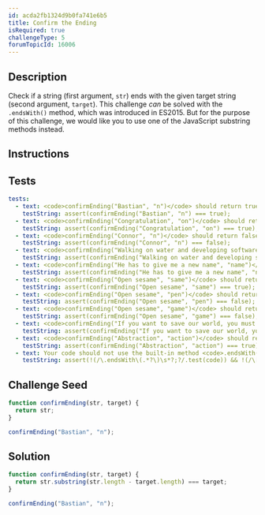 ```yaml
---
id: acda2fb1324d9b0fa741e6b5
title: Confirm the Ending
isRequired: true
challengeType: 5
forumTopicId: 16006
---
```


## Description
<section id='description'>
Check if a string (first argument, <code>str</code>) ends with the given target string (second argument, <code>target</code>).
This challenge <em>can</em> be solved with the <code>.endsWith()</code> method, which was introduced in ES2015. But for the purpose of this challenge, we would like you to use one of the JavaScript substring methods instead.
</section>

## Instructions
<section id='instructions'>

</section>

## Tests
<section id='tests'>

```yml
tests:
  - text: <code>confirmEnding("Bastian", "n")</code> should return true.
    testString: assert(confirmEnding("Bastian", "n") === true);
  - text: <code>confirmEnding("Congratulation", "on")</code> should return true.
    testString: assert(confirmEnding("Congratulation", "on") === true);
  - text: <code>confirmEnding("Connor", "n")</code> should return false.
    testString: assert(confirmEnding("Connor", "n") === false);
  - text: <code>confirmEnding("Walking on water and developing software from a specification are easy if both are frozen"&#44; "specification"&#41;</code> should return false.
    testString: assert(confirmEnding("Walking on water and developing software from a specification are easy if both are frozen", "specification") === false);
  - text: <code>confirmEnding("He has to give me a new name", "name")</code> should return true.
    testString: assert(confirmEnding("He has to give me a new name", "name") === true);
  - text: <code>confirmEnding("Open sesame", "same")</code> should return true.
    testString: assert(confirmEnding("Open sesame", "same") === true);
  - text: <code>confirmEnding("Open sesame", "pen")</code> should return false.
    testString: assert(confirmEnding("Open sesame", "pen") === false);
  - text: <code>confirmEnding("Open sesame", "game")</code> should return false.
    testString: assert(confirmEnding("Open sesame", "game") === false);
  - text: <code>confirmEnding("If you want to save our world, you must hurry. We dont know how much longer we can withstand the nothing", "mountain")</code> should return false.
    testString: assert(confirmEnding("If you want to save our world, you must hurry. We dont know how much longer we can withstand the nothing", "mountain") === false);
  - text: <code>confirmEnding("Abstraction", "action")</code> should return true.
    testString: assert(confirmEnding("Abstraction", "action") === true);
  - text: Your code should not use the built-in method <code>.endsWith()</code> to solve the challenge.
    testString: assert(!(/\.endsWith\(.*?\)\s*?;?/.test(code)) && !(/\['endsWith'\]/.test(code)));

```

</section>

## Challenge Seed
<section id='challengeSeed'>

<div id='js-seed'>

```js
function confirmEnding(str, target) {
  return str;
}

confirmEnding("Bastian", "n");
```

</div>



</section>

## Solution
<section id='solution'>


```js
function confirmEnding(str, target) {
  return str.substring(str.length - target.length) === target;
}

confirmEnding("Bastian", "n");

```

</section>
